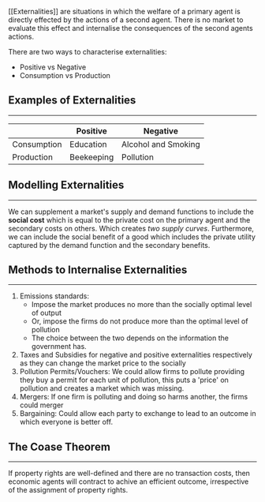 [[Externalities]] are situations in which the welfare of a primary agent is directly effected by the actions of a second agent. There is no market to evaluate this effect and internalise the consequences of the second agents actions.

There are two ways to characterise externalities:
- Positive vs Negative
- Consumption vs Production

## Examples of Externalities
---
|             | Positive   | Negative |
| ----------- | ---------- | -------- |
| Consumption | Education           | Alcohol and Smoking         |
| Production  | Beekeeping | Pollution         |

## Modelling Externalities
---
We can supplement a market's supply and demand functions to include the **social cost** which is equal to the private cost on the primary agent and the secondary costs on others. Which creates *two supply curves*. Furthermore, we can include the social benefit of a good which includes the private utility captured by the demand function and the secondary benefits. 

## Methods to Internalise Externalities
---
1. Emissions standards: 
	- Impose the market produces no more than the socially optimal level of output
	- Or, impose the firms do not produce more than the optimal level of pollution
	- The choice between the two depends on the information the government has.
2. Taxes and Subsidies for negative and positive externalities respectively as they can change the market price to the socially
3. Pollution Permits/Vouchers: We could allow firms to pollute providing they buy a permit for each unit of pollution, this puts a 'price' on pollution and creates a market which was missing.
4. Mergers: If one firm is polluting and doing so harms another, the firms could merger
5. Bargaining: Could allow each party to exchange to lead to an outcome in which everyone is better off.
## The Coase Theorem
---
If property rights are well-defined and there are no transaction costs, then economic agents will contract to achive an efficient outcome, irrespective of the assignment of property rights.

